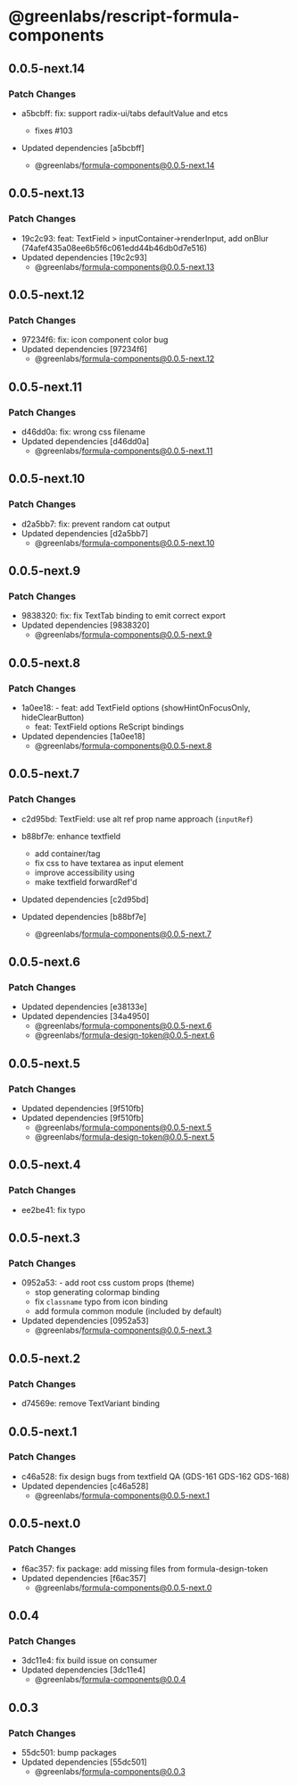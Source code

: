 # @greenlabs/rescript-formula-components

## 0.0.5-next.14

### Patch Changes

- a5bcbff: fix: support radix-ui/tabs defaultValue and etcs

  - fixes #103

- Updated dependencies [a5bcbff]
  - @greenlabs/formula-components@0.0.5-next.14

## 0.0.5-next.13

### Patch Changes

- 19c2c93: feat: TextField > inputContainer->renderInput, add onBlur (74afef435a08ee6b5f6c061edd44b46db0d7e516)
- Updated dependencies [19c2c93]
  - @greenlabs/formula-components@0.0.5-next.13

## 0.0.5-next.12

### Patch Changes

- 97234f6: fix: icon component color bug
- Updated dependencies [97234f6]
  - @greenlabs/formula-components@0.0.5-next.12

## 0.0.5-next.11

### Patch Changes

- d46dd0a: fix: wrong css filename
- Updated dependencies [d46dd0a]
  - @greenlabs/formula-components@0.0.5-next.11

## 0.0.5-next.10

### Patch Changes

- d2a5bb7: fix: prevent random cat output
- Updated dependencies [d2a5bb7]
  - @greenlabs/formula-components@0.0.5-next.10

## 0.0.5-next.9

### Patch Changes

- 9838320: fix: fix TextTab binding to emit correct export
- Updated dependencies [9838320]
  - @greenlabs/formula-components@0.0.5-next.9

## 0.0.5-next.8

### Patch Changes

- 1a0ee18: - feat: add TextField options (showHintOnFocusOnly, hideClearButton)
  - feat: TextField options ReScript bindings
- Updated dependencies [1a0ee18]
  - @greenlabs/formula-components@0.0.5-next.8

## 0.0.5-next.7

### Patch Changes

- c2d95bd: TextField: use alt ref prop name approach (`inputRef`)
- b88bf7e: enhance textfield

  - add container/tag
  - fix css to have textarea as input element
  - improve accessibility using <label />
  - make textfield forwardRef'd

- Updated dependencies [c2d95bd]
- Updated dependencies [b88bf7e]
  - @greenlabs/formula-components@0.0.5-next.7

## 0.0.5-next.6

### Patch Changes

- Updated dependencies [e38133e]
- Updated dependencies [34a4950]
  - @greenlabs/formula-components@0.0.5-next.6
  - @greenlabs/formula-design-token@0.0.5-next.6

## 0.0.5-next.5

### Patch Changes

- Updated dependencies [9f510fb]
- Updated dependencies [9f510fb]
  - @greenlabs/formula-components@0.0.5-next.5
  - @greenlabs/formula-design-token@0.0.5-next.5

## 0.0.5-next.4

### Patch Changes

- ee2be41: fix typo

## 0.0.5-next.3

### Patch Changes

- 0952a53: - add root css custom props (theme)
  - stop generating colormap binding
  - fix `classname` typo from icon binding
  - add formula common module (included by default)
- Updated dependencies [0952a53]
  - @greenlabs/formula-components@0.0.5-next.3

## 0.0.5-next.2

### Patch Changes

- d74569e: remove TextVariant binding

## 0.0.5-next.1

### Patch Changes

- c46a528: fix design bugs from textfield QA (GDS-161 GDS-162 GDS-168)
- Updated dependencies [c46a528]
  - @greenlabs/formula-components@0.0.5-next.1

## 0.0.5-next.0

### Patch Changes

- f6ac357: fix package: add missing files from formula-design-token
- Updated dependencies [f6ac357]
  - @greenlabs/formula-components@0.0.5-next.0

## 0.0.4

### Patch Changes

- 3dc11e4: fix build issue on consumer
- Updated dependencies [3dc11e4]
  - @greenlabs/formula-components@0.0.4

## 0.0.3

### Patch Changes

- 55dc501: bump packages
- Updated dependencies [55dc501]
  - @greenlabs/formula-components@0.0.3
